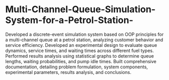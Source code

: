 # Multi-Channel-Queue-Simulation-System-for-a-Petrol-Station-

Developed a discrete-event simulation system based on OOP principles for a multi-channel queue at a petrol station, analyzing
  customer behavior and service efficiency.
Developed an experimental design to evaluate queue dynamics, service times, and waiting times across different fuel types.
Performed results analysis using statistical graphs to determine queue lengths, waiting probabilities, and pump idle times.
Built comprehensive documentation, detailing problem formulation, system components, experimental parameters, 
results analysis, and conclusions.
